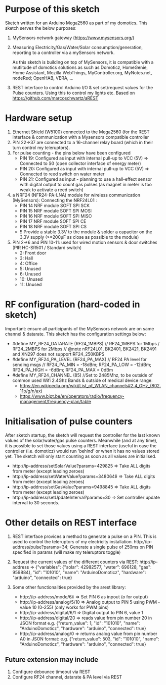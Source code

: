 # Purpose of this sketch

Sketch written for an Arduino Mega2560 as part of my domotics. This sketch serves the below purposes:
1. MySensors network gateway (https://www.mysensors.org/)
2. Measuring Electricity/Gas/Water/Solar consumption/generation, reporting to a controller via a mySensors network.

   As this sketch is building on top of MySensors, it is compatible with a mutlitude of domotics solutions as such as Domoticz, HomeGenie, Home Assistant, Mozilla WebThings, MyController.org, MyNotes.net, nodeRed; OpenHAB, VERA, ...   
3. REST interface to control Arduino I/O & set set/request values for the Pulse counters. Using this to control my lights etc.
   Based on https://github.com/marcoschwartz/aREST

# Hardware setup

1. Ethernet Shield (W5100) connected to the Mega2560 (for the REST interface & communication with a Mysensors compatible controller
2. PIN 22->37 are connected to a 16-channel relay board (which in their turn control my teleruptors).
3. For pulse counting - the pins below have been configured
   - PIN 19:  Configured as input with internal pull-up to VCC (5V) => Connected to S0 (open collector interface of energy meter)
   - PIN 20:  Configured as input with internal pull-up to VCC (5V) => Connected to reed switch on water meter
   - PIN 21:  Configured as input - planning to use a hall-effect sensor with digital output to count gas pulses (as magnet in meter
              is too weak to activate a reed switch)
4. a NRF24 (NFR24-PA-LNA) module for wireless communication (MySensors):
   Connecting the NRF24L01 :
   - PIN 14 NRF module SOFT SPI SCK
   - PIN 15 NRF module SOFT SPI MOSI
   - PIN 16 NRF module SOFT SPI MISO
   - PIN 17 NRF module SOFT SPI CE
   - PIN 18 NRF module SOFT SPI CS
   - !! Provide a stable 3.3V to the module & solder a capacitor on the 3.3V supply (>=200µF as close as possible to the
    module)
5. PIN 2->6 and PIN 10-11: used for wired motion sensors & door switches (PIR HC-SR501 / Standard switch)
   - 2: Front door
   - 3: Hall
   - 4: Office
   - 5: Unused
   - 6: Unused
   - 10: Unused
   - 11: Unused
    
# RF configuration (hard-coded in sketch)

Important: ensure all participants of the MySensors network are on same channel & datarate.
This sketch has the configuration settings below:
- #define MY_RF24_DATARATE (RF24_1MBPS) // RF24_1MBPS for 1Mbps / RF24_2MBPS for 2Mbps // @note nRF24L01, BK2401, BK2421, BK2491 and XN297 does not support RF24_250KBPS
- #define MY_RF24_PA_LEVEL (RF24_PA_MAX) // RF24 PA level for sending msgs // RF24_PA_MIN = -18dBm; RF24_PA_LOW = -12dBm; RF24_PA_HIGH = -6dBm; RF24_PA_MAX = 0dBm
- #define MY_RF24_CHANNEL (85) //Set to 2485Mhz, to be outside of common used Wifi 2.4Ghz Bands & outside of medical device range:
    - https://en.wikipedia.org/wiki/List_of_WLAN_channels#2.4_GHz_(802.11b/g/n/ax)
    - https://www.bipt.be/en/operators/radio/frequency-management/frequency-plan/table
      
# Initialisation of pulse counters
 
After sketch startup, the sketch will request the controller for the last known values of the solar/water/gas pulse counters.
Meanwhile (and at any time), it is possible to set those values using a REST interface (useful in case the controller (i.e. domoticz) would run 'behind' or when it has no values stored yet.
The sketch will only start counting as soon as all values are initialised.

- http://ip-address/setSolarValue?params=429825  => Take ALL digits from meter (except leading zeroes)
- http://ip-address/setWaterValue?params=3480649 => Take ALL digits from meter (except leading zeroes)
- http://ip-address/setGasValue?params=9498845   => Take ALL digits from meter (except leading zeroes)
- http://ip-address/setUpdateInterval?params=30 => Set controller update interval to 30 seconds.

# Other details on REST interface

1.  REST interface provices a method to generate a pulse on a PIN.
    This is used to control the teleruptors of my electricity installation.
    http://ip-address/pulse?params=34; Generate a single pulse of 250ms on PIN specified in params (will make my teleruptors toggle)

2.  Request the current values of the different counters via REST:
      http://ip-address
        =>  {"variables": {"solar": 42982577, "water": 696128, "gas": 959884}, "id": "101010", "name": "ArduinoDomoticz",
            "hardware": "arduino", "connected": true}
   
3.  Some other functionalities provided by the arest library:
    - http://ip-address/mode/6/i => Set PIN 6 as inpout (o for output)
    - http://ip-address/analog/5/10 => Analog output to PIN 5 using PWM - value 10 (0-255) (only works for PWM pins) 
    - http://ip-address/digital/6/1 => Digital output to PIN 6, value 1
    - http://ip-address/digital/20 => reads value from pin number 20 in JSON format
      e.g. {"return_value": 1, "id": "101010", "name": "ArduinoDomoticz", "hardware": "arduino", "connected": true}
    - http://ip-address/analog/0 => returns analog value from pin number A0 in JSON format:
      e.g. {"return_value": 503, "id": "101010", "name": "ArduinoDomoticz", "hardware": "arduino", "connected": true}
      
## Future extension may include

1. Configure debounce timeout via REST
2. Configure RF24 channel, datarate & PA level via REST
